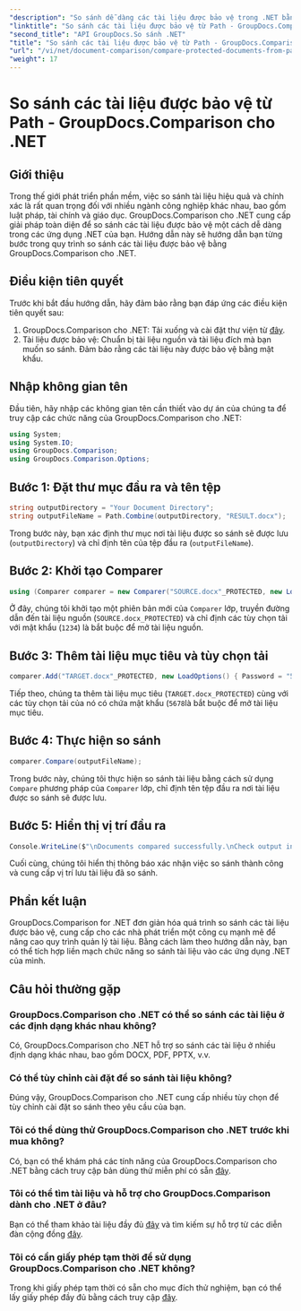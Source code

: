 ```yaml
---
"description": "So sánh dễ dàng các tài liệu được bảo vệ trong .NET bằng GroupDocs.Comparison để tích hợp liền mạch. Nâng cao quy trình quản lý tài liệu của bạn."
"linktitle": "So sánh các tài liệu được bảo vệ từ Path - GroupDocs.Comparison cho .NET"
"second_title": "API GroupDocs.So sánh .NET"
"title": "So sánh các tài liệu được bảo vệ từ Path - GroupDocs.Comparison cho .NET"
"url": "/vi/net/document-comparison/compare-protected-documents-from-path/"
"weight": 17
---
```


# So sánh các tài liệu được bảo vệ từ Path - GroupDocs.Comparison cho .NET

## Giới thiệu
Trong thế giới phát triển phần mềm, việc so sánh tài liệu hiệu quả và chính xác là rất quan trọng đối với nhiều ngành công nghiệp khác nhau, bao gồm luật pháp, tài chính và giáo dục. GroupDocs.Comparison cho .NET cung cấp giải pháp toàn diện để so sánh các tài liệu được bảo vệ một cách dễ dàng trong các ứng dụng .NET của bạn. Hướng dẫn này sẽ hướng dẫn bạn từng bước trong quy trình so sánh các tài liệu được bảo vệ bằng GroupDocs.Comparison cho .NET.
## Điều kiện tiên quyết
Trước khi bắt đầu hướng dẫn, hãy đảm bảo rằng bạn đáp ứng các điều kiện tiên quyết sau:
1. GroupDocs.Comparison cho .NET: Tải xuống và cài đặt thư viện từ [đây](https://releases.groupdocs.com/comparison/net/).
2. Tài liệu được bảo vệ: Chuẩn bị tài liệu nguồn và tài liệu đích mà bạn muốn so sánh. Đảm bảo rằng các tài liệu này được bảo vệ bằng mật khẩu.

## Nhập không gian tên
Đầu tiên, hãy nhập các không gian tên cần thiết vào dự án của chúng ta để truy cập các chức năng của GroupDocs.Comparison cho .NET:
```csharp
using System;
using System.IO;
using GroupDocs.Comparison;
using GroupDocs.Comparison.Options;
```

## Bước 1: Đặt thư mục đầu ra và tên tệp
```csharp
string outputDirectory = "Your Document Directory";
string outputFileName = Path.Combine(outputDirectory, "RESULT.docx");
```
Trong bước này, bạn xác định thư mục nơi tài liệu được so sánh sẽ được lưu (`outputDirectory`) và chỉ định tên của tệp đầu ra (`outputFileName`).
## Bước 2: Khởi tạo Comparer
```csharp
using (Comparer comparer = new Comparer("SOURCE.docx"_PROTECTED, new LoadOptions(){ Password = "1234" }))
```
Ở đây, chúng tôi khởi tạo một phiên bản mới của `Comparer` lớp, truyền đường dẫn đến tài liệu nguồn (`SOURCE.docx_PROTECTED`) và chỉ định các tùy chọn tải với mật khẩu (`1234`) là bắt buộc để mở tài liệu nguồn.
## Bước 3: Thêm tài liệu mục tiêu và tùy chọn tải
```csharp
comparer.Add("TARGET.docx"_PROTECTED, new LoadOptions() { Password = "5678" });
```
Tiếp theo, chúng ta thêm tài liệu mục tiêu (`TARGET.docx_PROTECTED`) cùng với các tùy chọn tải của nó có chứa mật khẩu (`5678`là bắt buộc để mở tài liệu mục tiêu.
## Bước 4: Thực hiện so sánh
```csharp
comparer.Compare(outputFileName);
```
Trong bước này, chúng tôi thực hiện so sánh tài liệu bằng cách sử dụng `Compare` phương pháp của `Comparer` lớp, chỉ định tên tệp đầu ra nơi tài liệu được so sánh sẽ được lưu.
## Bước 5: Hiển thị vị trí đầu ra
```csharp
Console.WriteLine($"\nDocuments compared successfully.\nCheck output in {Directory.GetCurrentDirectory()}.");
```
Cuối cùng, chúng tôi hiển thị thông báo xác nhận việc so sánh thành công và cung cấp vị trí lưu tài liệu đã so sánh.

## Phần kết luận
GroupDocs.Comparison for .NET đơn giản hóa quá trình so sánh các tài liệu được bảo vệ, cung cấp cho các nhà phát triển một công cụ mạnh mẽ để nâng cao quy trình quản lý tài liệu. Bằng cách làm theo hướng dẫn này, bạn có thể tích hợp liền mạch chức năng so sánh tài liệu vào các ứng dụng .NET của mình.
## Câu hỏi thường gặp
### GroupDocs.Comparison cho .NET có thể so sánh các tài liệu ở các định dạng khác nhau không?
Có, GroupDocs.Comparison cho .NET hỗ trợ so sánh các tài liệu ở nhiều định dạng khác nhau, bao gồm DOCX, PDF, PPTX, v.v.
### Có thể tùy chỉnh cài đặt để so sánh tài liệu không?
Đúng vậy, GroupDocs.Comparison cho .NET cung cấp nhiều tùy chọn để tùy chỉnh cài đặt so sánh theo yêu cầu của bạn.
### Tôi có thể dùng thử GroupDocs.Comparison cho .NET trước khi mua không?
Có, bạn có thể khám phá các tính năng của GroupDocs.Comparison cho .NET bằng cách truy cập bản dùng thử miễn phí có sẵn [đây](https://releases.groupdocs.com/).
### Tôi có thể tìm tài liệu và hỗ trợ cho GroupDocs.Comparison dành cho .NET ở đâu?
Bạn có thể tham khảo tài liệu đầy đủ [đây](https://tutorials.groupdocs.com/comparison/net/) và tìm kiếm sự hỗ trợ từ các diễn đàn cộng đồng [đây](https://forum.groupdocs.com/c/comparison/12).
### Tôi có cần giấy phép tạm thời để sử dụng GroupDocs.Comparison cho .NET không?
Trong khi giấy phép tạm thời có sẵn cho mục đích thử nghiệm, bạn có thể lấy giấy phép đầy đủ bằng cách truy cập [đây](https://purchase.groupdocs.com/buy).